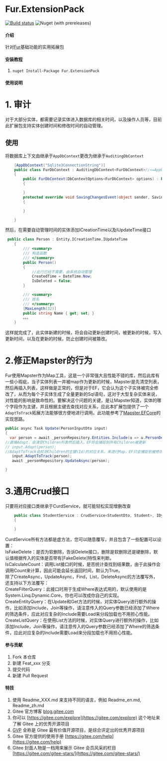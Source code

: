# Fur.ExtensionPack
[![Build status](https://dev.azure.com/windylulu/Fur.ExtensionPack/_apis/build/status/Fur.ExtensionPack-CI)](https://dev.azure.com/windylulu/Fur.ExtensionPack/_build/latest?definitionId=2)
![Nuget (with prereleases)](https://img.shields.io/nuget/vpre/Fur.ExtensionPack)
#### 介绍
针对[Fur](http://https://gitee.com/monksoul/Fur)基础功能的实用拓展包



#### 安装教程

1.  `nuget Install-Package Fur.ExtensionPack`

#### 使用说明

# 1.  审计
对于大部分实体，都需要记录实体进入数据库的相关时间，以及操作人员等，目前此扩展包支持实体创建时间和修改时间的自动管理。
## 使用
将数据库上下文由继承于`AppDbContext`更改为继承于`AuditingDbContext`
```c#
    [AppDbContext("Sqlite3ConnectionString")]
    public class FurDbContext : AuditingDbContext<FurDbContext>//<=AppDbContext<FurDbContext>
    {
        public FurDbContext(DbContextOptions<FurDbContext> options) : base(options)
        {

        }
        protected override void SavingChangesEvent(object sender, SavingChangesEventArgs e)
        {

        }

    }
```
然后，在需要自动管理时间的实体添加ICreationTime以及IUpdateTime接口
```c#
 public class Person : Entity,ICreationTime,IUpdateTime
    {
        /// <summary>
        /// 构造函数
        /// </summary>
        public Person()
        {
            //此行已经不需要，由系统自动管理
            CreatedTime = DateTime.Now;
            IsDeleted = false;
        }

        /// <summary>
        /// 姓名
        /// </summary>
        [MaxLength(32)]
        public string Name { get; set; }
        。。。
    }
```
这样就完成了，此实体新建的时候，将会自动更新创建时间，被更新的时候，写入更新时间，以及在更新的时候，防止创建时间被篡改。
# 2.修正Mapster的行为
Fur使用Mapster作为Map工具，这是一个非常强大且性能不错的库，然后此库有一些小瑕疵，当子实体列表一并被map作为更新的时候，Mapster是先清空列表，然后再插入列表，这样做是正常的，但是对于EF，它会认为这个子实体被完全修改了，从而为每个子实体生成了全量更新的Sql语句，这对于大型复杂实体来说，对性能的影响是致命性的。要解决这个问题的关键，是让Mapster知道，实体的哪个字段作为主键，并且根据主键去查找对应关系，应此本扩展包提供了一个`AdaptToTrack`拓展方法能够很方便地进行调用。此功能参考了[Mapster.EFCore](http://https://github.com/MapsterMapper/Mapster.EFCore)的实现思路。
```c#
public async Task Update(PersonInputDto input)
{
  var person = await _personRepository.Entities.Include(u => u.PersonDetail).Include(u => u.Childrens).Include(u => u.Posts).SingleAsync(u => u.Id == input.Id.Value);
//直接Adapt，会清空Children列表然后插入，EF将会捕捉到所有Children被更新
// input.Adapt(person);
//AdaptToTrack会检测Children的主键(Id)的对应关系，来进行Map，EF只会捕捉到被修改过的更新
   input.AdaptToTrack(person);
   await _personRepository.UpdateAsync(person);

}
```
# 3.通用Crud接口
只要将对应接口类继承于CurdService，就可能轻松实现增删改查
```c#
    public class StudentService : CrudService<StudentDto, Student>, IDynamicApiController
    {

    }
```
CurdService所有方法都是虚方法，您可以随意覆写，并且包含了一些配置可以设置：<br/>
IsFakeDelete：是否为软删除，告诉Delete接口，删除是软删除还是硬删除，默认值根据传入的实体是否带有[FakeDelete]特性来判断。<br/>
IsCalculateCount：调用List接口的时候，是否统计查找到结果数，由于此操作会调用Count来计算，因此可能会延长返回时间，默认为True。<br/>
除了CreateAsync，UpdateAsync，Find，List，DeleteAsync的方法覆写外，还支持以下方法覆写：<br/>
CreateFilterQuery：此接口时用于生成Where表达式用的，默认使用的是System.Linq.Dynamic.Core，你也可以改成你自己的实现。<br/>
CreateEntityQuery：在Update和Get方法的时候，对实体Query进行额外的操作，比如添加Include，Join等操作，请注意传入的Query参数已经添加了Where的筛选条件，应此对应复杂的Include需要Load来分段加载也不用担心性能。<br/>
CreateListQuery：在使用List方法的时候，对实体Query进行额外的操作，比如添加Include，Join等操作，请注意传入的Query参数已经添加了Where的筛选条件，应此对应复杂的Include需要Load来分段加载也不用担心性能。<br/>
#### 参与贡献

1.  Fork 本仓库
2.  新建 Feat_xxx 分支
3.  提交代码
4.  新建 Pull Request


#### 特技

1.  使用 Readme\_XXX.md 来支持不同的语言，例如 Readme\_en.md, Readme\_zh.md
2.  Gitee 官方博客 [blog.gitee.com](https://blog.gitee.com)
3.  你可以 [https://gitee.com/explore](https://gitee.com/explore) 这个地址来了解 Gitee 上的优秀开源项目
4.  [GVP](https://gitee.com/gvp) 全称是 Gitee 最有价值开源项目，是综合评定出的优秀开源项目
5.  Gitee 官方提供的使用手册 [https://gitee.com/help](https://gitee.com/help)
6.  Gitee 封面人物是一档用来展示 Gitee 会员风采的栏目 [https://gitee.com/gitee-stars/](https://gitee.com/gitee-stars/)
